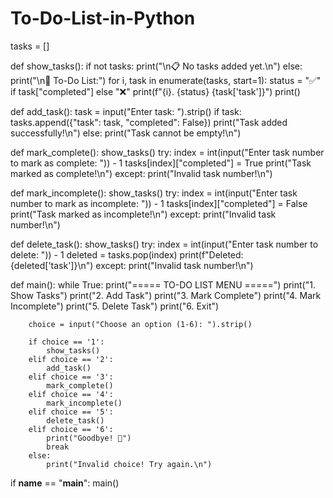 # To-Do-List-in-Python
tasks = []

def show_tasks():
    if not tasks:
        print("\n📋 No tasks added yet.\n")
    else:
        print("\n📝 To-Do List:")
        for i, task in enumerate(tasks, start=1):
            status = "✅" if task["completed"] else "❌"
            print(f"{i}. {status} {task['task']}")
    print()

def add_task():
    task = input("Enter task: ").strip()
    if task:
        tasks.append({"task": task, "completed": False})
        print("Task added successfully!\n")
    else:
        print("Task cannot be empty!\n")

def mark_complete():
    show_tasks()
    try:
        index = int(input("Enter task number to mark as complete: ")) - 1
        tasks[index]["completed"] = True
        print("Task marked as complete!\n")
    except:
        print("Invalid task number!\n")

def mark_incomplete():
    show_tasks()
    try:
        index = int(input("Enter task number to mark as incomplete: ")) - 1
        tasks[index]["completed"] = False
        print("Task marked as incomplete!\n")
    except:
        print("Invalid task number!\n")

def delete_task():
    show_tasks()
    try:
        index = int(input("Enter task number to delete: ")) - 1
        deleted = tasks.pop(index)
        print(f"Deleted: {deleted['task']}\n")
    except:
        print("Invalid task number!\n")

def main():
    while True:
        print("===== TO-DO LIST MENU =====")
        print("1. Show Tasks")
        print("2. Add Task")
        print("3. Mark Complete")
        print("4. Mark Incomplete")
        print("5. Delete Task")
        print("6. Exit")

        choice = input("Choose an option (1-6): ").strip()

        if choice == '1':
            show_tasks()
        elif choice == '2':
            add_task()
        elif choice == '3':
            mark_complete()
        elif choice == '4':
            mark_incomplete()
        elif choice == '5':
            delete_task()
        elif choice == '6':
            print("Goodbye! 👋")
            break
        else:
            print("Invalid choice! Try again.\n")

if __name__ == "__main__":
    main()
